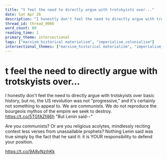 ```yaml
---
title: "t feel the need to directly argue with trotskyists over..."
date: Sat Apr 26
description: "I honestly don't feel the need to directly argue with trotskyists over basic history, but no, the US revolution was not 'progressive,' and it's certainly not..."
thread_id: thread_0966
word_count: 89
reading_time: 1
primary_theme: intersectional
tags: ["marxism_historical materialism", "imperialism_colonialism"]
intersectional_themes: ["marxism_historical materialism", "imperialism_colonialism"]
---
```


# t feel the need to directly argue with trotskyists over...

I honestly don't feel the need to directly argue with trotskyists over basic history, but no, the US revolution was not "progressive," and it's certainly not something to appeal to. We are communists. We do not reproduce the bourgeois mythos of the empire we seek to destroy. https://t.co/5TGfAZf46h "But Lenin said--"

Are you communists? Or are you religious acolytes, mindlessly reciting context less verses from unassailable prophets? Nothing Lenin said was true simply by the fact that he said it: it is YOUR responsibility to defend your position.

https://t.co/9A8yNzihKk